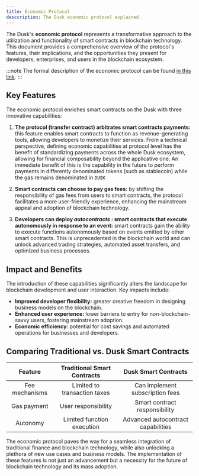 ```yaml
---
title: Economic Protocol
desccription: The Dusk economic protocol explained.
---
```


The Dusk's **economic protocol** represents a transformative approach to the utilization and functionality of smart contracts in blockchain technology. This document provides a comprehensive overview of the protocol's features, their implications, and the opportunities they present for developers, enterprises, and users in the blockchain ecosystem.

:::note
The formal description of the economic protocol can be found [in this link](https://dusk-network.github.io/dusk-protocol/economic-protocol.pdf).
:::

## Key Features

The economic protocol enriches smart contracts on the Dusk with three innovative capabilities:

1. **The protocol (transfer contract) arbitrates smart contracts payments:** this feature enables smart contracts to function as revenue-generating tools, allowing developers to monetize their services. From a technical perspective, defining economic capabilities at protocol level has the benefit of standardizing payments across the whole Dusk ecosystem, allowing for financial composability beyond the applicative one. An immediate benefit of this is the capability in the future to perform payments in differently denominated tokens (such as stablecoin) while the gas remains denominated in `DUSK`

2. **Smart contracts can choose to pay gas fees:** by shifting the responsibility of gas fees from users to smart contracts, the protocol facilitates a more user-friendly experience, enhancing the mainstream appeal and adoption of blockchain technology.

3. **Developers can deploy _autocontracts_ : smart contracts that execute autonomously in response to an event:** smart contracts gain the ability to execute functions autonomously based on events emitted by other smart contracts. This is unprecedented in the blockchain world and can unlock advanced trading strategies, automated asset transfers, and optimized business processes.

## Impact and Benefits

The introduction of these capabilities significantly alters the landscape for blockchain development and user interaction. Key impacts include:

- **Improved developer flexibility:** greater creative freedom in designing business models on the blockchain.
- **Enhanced user experience:** lower barriers to entry for non-blockchain-savvy users, fostering mainstream adoption.
- **Economic efficiency:** potential for cost savings and automated operations for businesses and developers.

## Comparing Traditional vs. Dusk Smart Contracts

| Feature | Traditional Smart Contracts | Dusk Smart Contracts |
|:---------:|:-----------------------------:|:------------------------------:|
| Fee mechanisms | Limited to transaction taxes | Can implement subscription fees |
| Gas payment | User responsibility | Smart contract responsibility |
| Autonomy | Limited function execution | Advanced autocontract capabilities |

The economic protocol paves the way for a seamless integration of traditional finance and blockchain technology, while also unlocking a plethora of new use cases and business models. The implementation of these features is not just an advancement but a necessity for the future of blockchain technology and its mass adoption.
